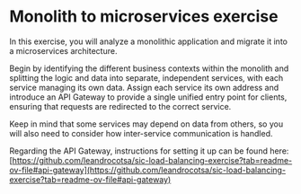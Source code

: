 # Monolith to microservices exercise

In this exercise, you will analyze a monolithic application and migrate it into a microservices architecture. 

Begin by identifying the different business contexts within the monolith and splitting the logic and data into separate, independent services, with each service managing its own data. Assign each service its own address and introduce an API Gateway to provide a single unified entry point for clients, ensuring that requests are redirected to the correct service. 

Keep in mind that some services may depend on data from others, so you will also need to consider how inter-service communication is handled.

Regarding the API Gateway, instructions for setting it up can be found here: [https://github.com/leandrocotsa/sic-load-balancing-exercise?tab=readme-ov-file#api-gateway](https://github.com/leandrocotsa/sic-load-balancing-exercise?tab=readme-ov-file#api-gateway)
